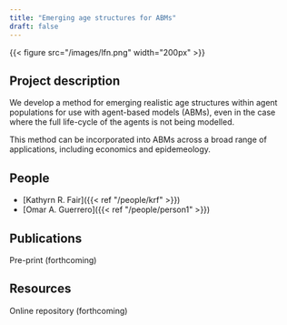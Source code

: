 ```yaml
---
title: "Emerging age structures for ABMs"
draft: false
---
```


{{< figure src="/images/lfn.png" width="200px" >}}

## Project description

We develop a method for emerging realistic age structures within agent populations for use with agent-based models (ABMs), even in the case where the full life-cycle of the agents is not being modelled.

This method can be incorporated into ABMs across a broad range of applications, including economics and epidemeology.

## People

* [Kathyrn R. Fair]({{< ref "/people/krf" >}}) 
* [Omar A. Guerrero]({{< ref "/people/person1" >}}) 

## Publications

Pre-print (forthcoming)

## Resources

Online repository (forthcoming)